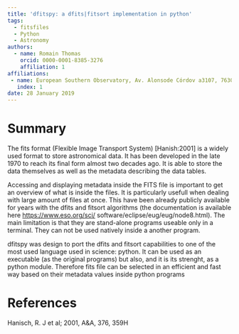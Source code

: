 ```yaml
---
title: 'dfitspy: a dfits|fitsort implementation in python'
tags:
  - fitsfiles
  - Python
  - Astronomy
authors:
  - name: Romain Thomas
    orcid: 0000-0001-8385-3276
    affiliation: 1
affiliations:
 - name: European Southern Observatory, Av. Alonsode Córdov a3107, 7630355 Vitacura, Santiago, Chile
   index: 1
date: 28 January 2019
---
```


# Summary
The fits format (Flexible Image Transport System) [Hanish:2001] is a widely used format to
store astronomical data. It has been developed in the late 1970 to reach its 
final form almost two decades ago. It is able to store the data themselves as
well as the metadata describing the data tables.

Accessing and displaying metadata inside the FITS file is important to get an overview
of what is inside the files. It is particularly usefull when dealing with large amount
of files at once. This have been already publicly available for years with the dfits 
and fitsort algorithms (the documentation is available here https://www.eso.org/sci/
software/eclipse/eug/eug/node8.html). The main limitation is that they are stand-alone 
programs useable only in a terminal. They can not be used natively inside a another 
program. 

dfitspy was design to port the dfits and fitsort capabilities to one of the most used 
language used in science: python. It can be used as an executable (as the original 
programs) but also, and it is its strenght, as a python module. Therefore fits file 
can be selected in an efficient and fast way based on their metadata values inside 
python programs  



# References
Hanisch, R. J et al; 2001, A&A, 376, 359H

